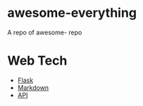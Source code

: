 # awesome-everything
A repo of awesome- repo

# Web Tech
- [Flask](https://github.com/humiaozuzu/awesome-flask)
- [Markdown](https://github.com/matiassingers/awesome-readme)
- [API](https://github.com/public-apis/public-apis)
